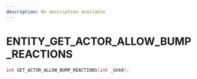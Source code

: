 ```yaml
---
description: No description available 
---
```


# ENTITY\_GET_ACTOR_ALLOW_BUMP_REACTIONS

```cpp
int GET_ACTOR_ALLOW_BUMP_REACTIONS(int _Unk0);
```